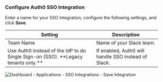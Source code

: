 ### Configure Auth0 SSO Integration

Enter a name for your SSO Integration, configure the following settings, and click **Save**.

<table class="table">
    <thead>
        <tr>
            <th><strong>Setting</strong></th>
            <th><strong>Description</strong></th>
        </tr>
    </thead>
    <tbody>
        <tr>
            <td>Team Name</td>
            <td>Name of your Slack team.</td>
        </tr>
        <tr>
            <td>Use Auth0 instead of the IdP to do Single Sign-on (SSO). **Legacy tenants only.**</td>
            <td>If enabled, Auth0 will handle SSO instead of Slack.</td>
        </tr>
    </tbody>
</table>

![Dashboard - Applications - SSO Integrations - Save Integration](https://auth0.com/docs/media/articles/dashboard/sso-integrations/dashboard-integrations-sso-create_settings_slack.png)
